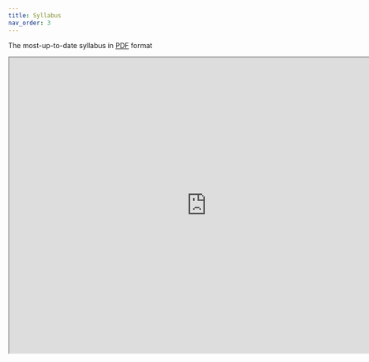 ```yaml
---
title: Syllabus
nav_order: 3
---
```


The most-up-to-date syllabus in <a href="https://drive.google.com/file/d/14pOZo1-ZxVlA1B2GBVGg26K_Jfu_Aezu/view?usp=sharing">PDF</a> format

<iframe src="https://drive.google.com/file/d/14pOZo1-ZxVlA1B2GBVGg26K_Jfu_Aezu/preview" width="800" height="600" allow="autoplay"></iframe>

